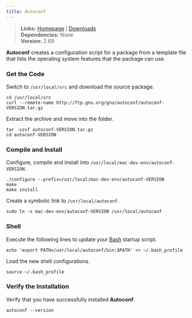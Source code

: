 ```yaml
---
title: Autoconf
---
```


> **Links:** [Homepage](http://www.gnu.org/software/autoconf/) | [Downloads](http://ftp.gnu.org/gnu/autoconf/)  
> **Dependencies:** None  
> **Version:** <span id="version">2.69</span>

**Autoconf** creates a configuration script for a package from a template file that lists the operating system features that the package can use.


### Get the Code

Switch to `/usr/local/src` and download the source package.

	cd /usr/local/src
	curl --remote-name http://ftp.gnu.org/gnu/autoconf/autoconf-VERSION.tar.gz

Extract the archive and move into the folder.

	tar -xzvf autoconf-VERSION.tar.gz
	cd autoconf-VERSION


### Compile and Install

Configure, compile and install into `/usr/local/mac-dev-env/autoconf-VERSION`.

	./configure --prefix=/usr/local/mac-dev-env/autoconf-VERSION
	make
	make install

Create a symbolic link to `/usr/local/autoconf`.

	sudo ln -s mac-dev-env/autoconf-VERSION /usr/local/autoconf


### Shell

Execute the following lines to update your [Bash](http://en.wikipedia.org/wiki/Bash_%28Unix_shell%29) startup script.

	echo 'export PATH=/usr/local/autoconf/bin:$PATH' >> ~/.bash_profile

Load the new shell configurations.

	source ~/.bash_profile


### Verify the Installation

Verify that you have successfully installed **Autoconf**.

	autoconf --version

